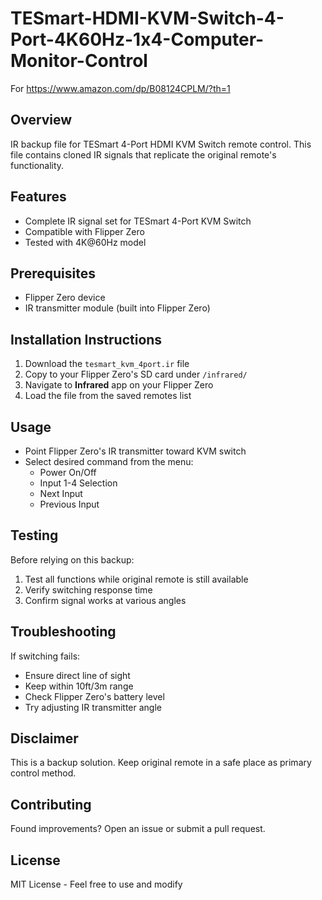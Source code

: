 # TESmart-HDMI-KVM-Switch-4-Port-4K60Hz-1x4-Computer-Monitor-Control

For https://www.amazon.com/dp/B08124CPLM/?th=1

## Overview
IR backup file for TESmart 4-Port HDMI KVM Switch remote control. This file contains cloned IR signals that replicate the original remote's functionality. 

## Features
- Complete IR signal set for TESmart 4-Port KVM Switch
- Compatible with Flipper Zero
- Tested with 4K@60Hz model

## Prerequisites
- Flipper Zero device
- IR transmitter module (built into Flipper Zero)

## Installation Instructions
1. Download the `tesmart_kvm_4port.ir` file
2. Copy to your Flipper Zero's SD card under `/infrared/`
3. Navigate to **Infrared** app on your Flipper Zero
4. Load the file from the saved remotes list

## Usage
- Point Flipper Zero's IR transmitter toward KVM switch
- Select desired command from the menu:
  - Power On/Off
  - Input 1-4 Selection
  - Next Input
  - Previous Input

## Testing
Before relying on this backup:
1. Test all functions while original remote is still available
2. Verify switching response time
3. Confirm signal works at various angles

## Troubleshooting
If switching fails:
- Ensure direct line of sight
- Keep within 10ft/3m range
- Check Flipper Zero's battery level
- Try adjusting IR transmitter angle

## Disclaimer
This is a backup solution. Keep original remote in a safe place as primary control method.

## Contributing
Found improvements? Open an issue or submit a pull request.

## License
MIT License - Feel free to use and modify
